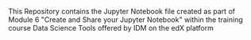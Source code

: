 This Repository contains the Jupyter Notebook file created as part of Module 6 "Create and Share your Jupyter Notebook" within the training course Data Science Tools offered by IDM on the edX platform
